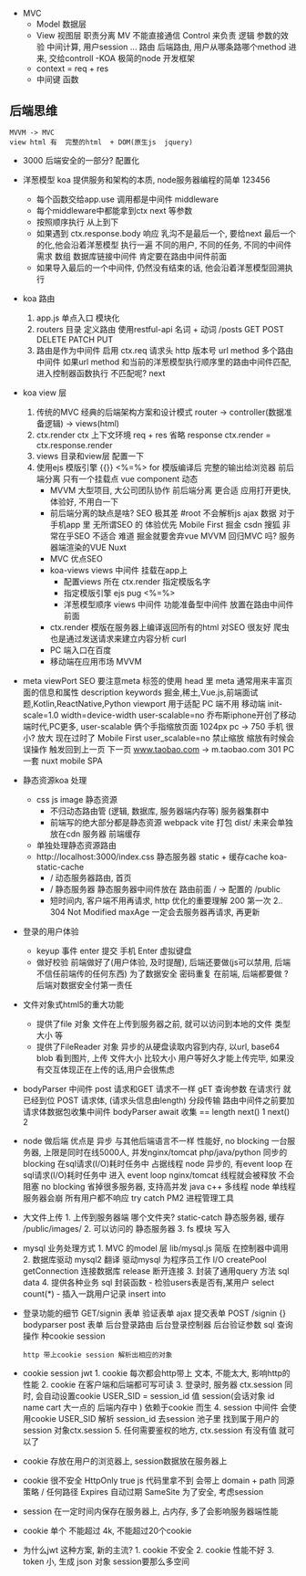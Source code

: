 - MVC 
    - Model 数据层
    - View  视图层
    职责分离 MV  不能直接通信
    Control 来负责  逻辑  参数的效验  中间计算,  用户session ...
    路由 后端路由, 用户从哪条路哪个method 进来, 交给controll
-KOA
    极简的node  开发框架
    - context = req + res
    - 中间键
        函数

## 后端思维
    MVVM -> MVC  
    view html 有  完整的html  + DOM(原生js  jquery)
- 3000
    后端安全的一部分?
    配置化

- 洋葱模型
    koa 提供服务和架构的本质, node服务器编程的简单
    123456
    - 每个函数交给app.use 调用都是中间件 middleware
    - 每个middleware中都能拿到ctx next 等参数
    - 按照顺序执行 从上到下
    - 如果遇到 ctx.response.body 响应
        乳沟不是最后一个, 要给next
        最后一个的化,他会沿着洋葱模型 执行一遍
        不同的用户, 不同的任务, 不同的中间件需求
        数组  数据库链接中间件 肯定要在路由中间件前面
    - 如果导入最后的一个中间件, 仍然没有结束的话, 他会沿着洋葱模型回溯执行

- koa 路由
    1. app.js 单点入口 模块化
    2. routers 目录  定义路由 
        使用restful-api 名词 + 动词
        /posts GET POST DELETE PATCH PUT
    3. 路由是作为中间件 启用
        ctx.req  请求头  http  版本号 url  method
        多个路由中间件
        如果url  method  和当前的洋葱模型执行顺序里的路由中间件匹配, 进入控制器函数执行
        不匹配呢?  next

- koa  view  层
    1. 传统的MVC
        经典的后端架构方案和设计模式
        router -> controller(数据准备逻辑) -> views(html) 
    2. ctx.render
        ctx  上下文环境  req + res
        省略  response
        ctx.render = ctx.response.render
    3. views  目录和view层
        配置一下
    4. 使用ejs 模版引擎
        {{}}
        <%=%>
        for 
        模版编译后 完整的输出给浏览器
        前后端分离 只有一个挂载点 vue
        component 动态
        - MVVM 大型项目, 大公司团队协作
            前后端分离 更合适 应用打开更快, 体验好, 不用白一下
        - 前后端分离的缺点是啥?
            SEO 极其差  #root  不会解析js ajax 数据 
            对于手机app 里 无所谓SEO 的   体验优先  Mobile First
            掘金 csdn 搜狐 非常在乎SEO 不适合
            难道 掘金就要舍弃vue MVVM 回归MVC 吗?
            服务器端渲染的VUE Nuxt
        - MVC 优点SEO
        - koa-views views 中间件 挂载在app上
            - 配置views 所在
                ctx.render 指定模版名字
            - 指定模版引擎  ejs  pug
                <%=%>
            - 洋葱模型顺序 views 中间件 功能准备型中间件 放置在路由中间件前面
        - ctx.render
            模版在服务器上编译返回所有的html 对SEO 很友好
                爬虫 也是通过发送请求来建立内容分析 curl
        - PC 端入口在百度
        - 移动端在应用市场 MVVM


- meta viewPort
    SEO 要注意meta 标签的使用
    head 里 meta 通常用来丰富页面的信息和属性
    description 
    keywords 掘金,稀土,Vue.js,前端面试题,Kotlin,ReactNative,Python
    viewport 用于适配 PC 端不用
    移动端 init-scale=1.0 width=device-width user-scalable=no
    乔布斯iphone开创了移动端时代,PC更多, user-scalable 俩个手指缩放页面
    1024px  pc  ->  750  手机  很小?  放大
    现在过时了 Mobile First  user_scalable=no 禁止缩放
    缩放有时候会误操作 触发回到上一页 下一页 
    www.taobao.com  ->  m.taobao.com  301
    PC 一套  nuxt
    mobile SPA

- 静态资源koa 处理
    - css js image  静态资源
        - 不归动态路由管 (逻辑, 数据库, 服务器端内存等) 服务器集群中
        - 前端写的绝大部分都是静态资源 webpack vite 打包 dist/
            未来会单独放在cdn  服务器  前端缓存
    - 单独处理静态资源路由
    - http://localhost:3000/index.css
        静态服务器 static + 缓存cache koa-static-cache
        - / 动态服务器路由, 首页
        - / 静态服务器  静态服务器中间件放在 路由前面
            / -> 配置的  /public 
        - 短时间内, 客户端不用再请求, http 优化的重要理解
            200  第一次
            2..  304 Not Modified
            maxAge 一定会去服务器再请求, 再更新 

- 登录的用户体验
    - keyup 事件 enter 提交 手机 Enter 虚拟键盘
    - 做好校验
        前端做好了(用户体验, 及时提醒), 后端还要做(js可以禁用, 后端不信任前端传的任何东西)  为了数据安全
        密码重复  在前端,  后端都要做 ?  后端对数据安全付第一责任

- 文件对象式html5的重大功能
    - 提供了file 对象
        文件在上传到服务器之前, 就可以访问到本地的文件 类型 大小 等
    - 提供了FileReader 对象
        异步的从硬盘读取内容到内存, 以url, base64 blob
        看到图片, 上传
        文件大小 比较大小 用户等好久才能上传完毕, 如果没有交互体现正在上传的话,用户会很焦虑

- bodyParser 中间件
    post 请求和GET 请求不一样
    gET 查询参数 在请求行 就已经到位
    POST 请求体, (请求头信息由length) 分段传输 路由中间件之前要加 请求体数据包收集中间件
    bodyParser await 收集 == length next()
    1 next() 2

- node 做后端
    优点是 异步 与其他后端语言不一样 性能好, no blocking 一台服务器, 上限是同时在线5000人, 并发nginx/tomcat
    php/java/python 同步的 blocking 在sql请求(I/O)耗时任务中 占据线程
    node 异步的, 有event loop 在sql请求(I/O)耗时任务中 进入 event loop
    nginx/tomcat 线程就会被释放 不会阻塞 no blocking
    省掉很多服务器, 支持高并发
    java c++ 多线程 
    node 单线程  服务器会崩 所有用户都不响应 try catch 
    PM2 进程管理工具

- 大文件上传
      1. 上传到服务器端 
            哪个文件夹? static-catch 静态服务器, 
            缓存 /public/images/
      2. 可以访问的
            静态服务器
      3. fs 模块 写入

- mysql 业务处理方式
      1. MVC 的model 层
            lib/mysql.js 简版
            在控制器中调用
      2. 数据库驱动 mysql2 翻译
            驱动mysql 为程序员工作 I/O
            createPool
            getConnection     连接数据库
            release     断开连接
      3. 封装了通用query 方法 sql data
      4. 提供各种业务 sql 封装函数
            - 检验users表是否有,某用户 select count(*)
            - 插入一跳用户记录 insert into

- 登录功能的细节
      GET/signin 表单
      验证表单
      ajax 提交表单 POST /signin {}
      bodyparser post 表单
      后台登录路由
      后台登录控制器
      后台验证参数
      sql 查询操作
      种cookie session

      http 带上cookie session 解析出相应的对象

- cookie session jwt
      1. cookie 每次都会http带上
            文本, 不能太大, 影响http的性能
      2. cookie 在客户端和后端都可写可读
      3. 登录时, 服务器 ctx.session 同时, 会自动设置cookie 
      USER_SID = session_id 值
      session(会话对象 id name cart 大一点的 后端内存中 ) 依赖于cookie 而生
      4. session 中间件 会使用cookie USER_SID 解析 session_id
      去session 池子里 找到属于用户的session 对象ctx.session
      5. 任何需要鉴权的地方, ctx.session 有没有值 就可以了

- cookie 存放在用户的浏览器上, session数据放在服务器上
- cookie 很不安全 HttpOnly true js 代码里拿不到 会带上
      domain + path 同源策略 / 任何路径
      Expires 自动过期
      SameSite
      为了安全, 考虑session
- session 在一定时间内保存在服务器上, 占内存, 多了会影响服务器端性能
- cookie 单个 不能超过 4k, 不能超过20个cookie

- 为什么jwt 这种方案, 新的主流?
      1. cookie 不安全
      2. cookie 性能不好
      3. token 小, 生成 json 对象 session要那么多空间








